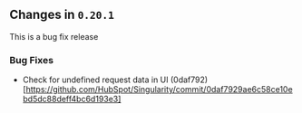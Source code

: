 ## Changes in `0.20.1`

This is a bug fix release

### Bug Fixes

- Check for undefined request data in UI (0daf792)[https://github.com/HubSpot/Singularity/commit/0daf7929ae6c58ce10ebd5dc88deff4bc6d193e3]